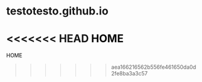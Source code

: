 # testotesto.github.io

<<<<<<< HEAD
<a href="HOME.html" style="text-decoration:none; color:#000">HOME</a>
=======
<a href="HOME.html" style="text-decoration:none; color:#000">HOME</a>
>>>>>>> aea166216562b556fe461650da0d2fe8ba3a3c57
